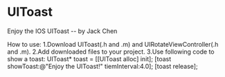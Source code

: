 UIToast
=======

Enjoy the IOS UIToast -- by Jack Chen

How to use:
1.Download UIToast(.h and .m) and UIRotateViewController(.h and .m).
2.Add downloaded files to your project.
3.Use following code to show a toast:
    UIToast* toast = [[UIToast alloc] init];
    [toast showToast:@"Enjoy the UIToast!" tiemInterval:4.0];
    [toast release];

